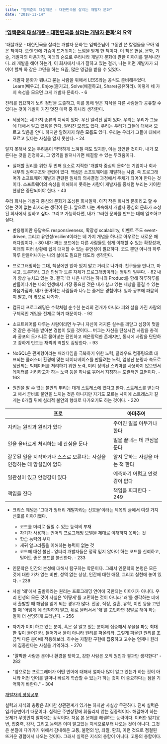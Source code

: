 ```yaml
---
title: "임백준의 대살개문 - 대한민국을 살리는 개발자 문화"
date: "2018-11-14"
---
```


### ['임백준의 대살개문 - 대한민국을 살리는 개발자 문화'](https://www.aladin.co.kr/shop/wproduct.aspx?ItemId=82297322)의 요약

<!-- end -->

'대살개문 - 대한민국을 살리는 개발자 문화'는 임백준님이 그동안 쓴 칼럼들을 모아 엮은 책이다. 오랜 만에 가슴이 뜨거워지는 느낌을 받게 한 책이다. 이 책은 현실, 문화, 기술, 개발자의 마음가짐, 미래의 순으로 우리나라 개발자 문화에 관한 이야기를 펼쳐나간다. 왜 개발을 해야 하는가, 이 회사에서 내가 잘하고 있는 걸까, 나는 어떤 개발자가 되어야 할까 와 같은 고민을 하는 요즘, 많은 영감을 받을 수 있었다.

- 개발자 문화가 뭐냐고 묻는 사람을 위해서 LESS라는 공식도 준비해두었다. Learn(배우고), Enjoy(즐기고), Solve(해결하고), Share(공유하라). 이렇게 네 가지 속성을 모으면 그게 개발자 문화다. - 6

진리를 집요하게 노려 정답을 도출하고, 이를 통해 얻은 지식을 다른 사람들과 공유할 수 있다는 것이 개발이 가진 멋진 매력 중 하나라 생각한다.


- 세상에는 세 가지 종류의 지식이 있다. 우선 알려진 삶이 있다. 우리는 우리가 그들에 대해서 알고 있음을 안다. 알려진 모름도 있다. 우리는 우리가 그들에 대해서 모르고 있음을 안다. 하지만 알려지지 않은 모름도 있다. 우리는 우리가 그들에 대해서 모르고 있다는 사실을 알지 못한다. - 24

알지 못해서 오는 두려움이 막막하게 느껴질 때도 있지만, 이는 당연한 것이다. 내가 모른다는 것을 인정하고, 그 영역을 밝혀나가면 해결할 수 있는 두려움이다.


- 실패할 권리를 위한 두 번째 요소로 지적한 '개발자 중심의 문화'는 기업이나 회사 내부의 권력구조와 관련이 있다. 핵심은 소프트웨어를 개발하는 사람, 즉 프로그래머가 소프트웨어 개발과 관련된 일체의 의사결정 과정에서 주체가 되어야 한다는 것이다. 소프트웨어의 속성을 이해하지 못하는 사람이 개발자를 종처럼 부리는 기이한 현상은 중단되어야 한다. - 43

우리 회사는 개발자 중심의 문화가 조성된 회사일까. 아직 작은 회사라 문화라고 할 수 있는 것이 없는 회사라는 생각이 든다. 앞으로 나는 계속해서 개발자 중심의 문화가 조성된 회사에서 일하고 싶다. 그리고 가능하다면, 내가 그러한 문화를 만드는 데에 일조하고 싶다.


- 반응형이란 응답속도 responsiveness, 확장성 scalability, 이벤트 주도 event-driven, 그리고 유연성resilient이라는 네 가지 개념을 하나로 아우르는 새로운 패러다임이다. - 80
내가 짜는 코드에는 다른 사람들도 쉽게 이해할 수 있는 확장성과, 미래의 여러 상황에 쉽게 대처할 수 있는 유연성이 필요하다. 코드 뿐만 아니라 하루하루 만들어나가는 나의 삶에도 필요한 태도라 생각한다.


- 프로그래밍하는 그대, 책상에만 앉아 있지 말고 거리로 나가라. 친구들을 만나고, 마시고, 토론하라. 그런 만남과 토론 자체가 프로그래밍이라는 행위의 일부다. - 82
내가 항상 놓치고 있는 것. 결국 '더 나은 나'라는 하나의 Product를 향해 하루하루를 만들어나가는 나의 인생에서 가장 중요한 것은 내가 살고 있는 세상을 즐길 수 있는 마음가짐과, 내가 좋아하는 사람들과 나누는 즐거운 경험이다. 일과 공부에 파묻히지 말고, 더 밖으로 나가자.


- 컴퓨터 프로그래밍은 수학처럼 순수한 논리의 전개가 아니라 피와 살을 가진 사람의 구체적인 개입을 전제로 하기 때문이다. - 92
- 소프트웨어를 다루는 사람이라면 누구나 자신이 저지른 실수를 깨닫고 심장이 멎을 것 같은 충격을 받아본 경험이 있을 것이다... 버그는 자신을 탄생시킨 사람을 충격과 공포의 도가니로 몰아넣는 잔인하고 배은망덕한 존재지만, 동시에 사람을 단단하고 강하게 만드는 채찍의 역할도 감당한다. - 93
- NoSQL은 관계형이라는 패러다임을 극복하기 위한 노력, 클라우드 컴퓨팅으로 대표되는 클러스터 환경에 맞는 데이터베이스를 만들려는 노력, 엄청난 분량과 속도로 생산되는 빅데이터를 처리하기 위한 노력, 미리 정의된 스키마를 사용하지 않으면서 데이터를 처리하고자 하는 노력 등을 하나로 묶어서 지칭하는 포괄적인 표현이다. - 163
- 원인을 알 수 없는 불안의 뿌리는 대개 스트레스에 있다고 한다. 스트레스를 받는다고 해서 곧바로 불안을 느끼는 것은 아니지만 자기도 모르는 사이에 스트레스가 길게는 6개월 뒤에 심리적 불안의 형태로 다가오기도 하는 것이다. - 220

| 프로                                                                    | 아마추어                        |
|------------------------------------------------------------------------|---------------------------------|
| 지키는 원칙과 원리가 있다                                                 | 주어진 일을 아무거나 한다       |
| 일을 올바르게 처리하는 데 관심을 둔다                                   | 일을 끝내는 데 관심을 둔다      |
| 잘못된 일을 지적하거나 스스로 모른다는 사실을 인정하는 데 망설임이 없다 | 알지 못하는 사실을 아는 척 한다 |
| 일관성이 있고 안정감이 있다                                             | 예측하기 어렵고 안정감이 없다   |
| 책임을 진다                                                             | 책임을 회피한다                 - 249|

- 크리스 웨넘은 '그대가 엉터리 개발자라는 신호들'이라는 제목의 글에서 여섯 가지 신호를 이야기했다.
  - 코드를 머리로 돌릴 수 있는 능력의 부재
  - 자기가 사용하는 언어의 프로그래밍 모델을 제대로 이해하지 못하는 것
  - 학습 능력의 부재
  - 재귀 알고리즘을 이해하는 능력이 없는 것
  - 코드에 대산 불신.. 엉터리 개발자들은 정작 믿지 않아야 하는 코드를 신뢰하고, 믿어도 좋은 코드를 불신한다. - 233


- 인문학은 인간의 본성에 대해서 탐구하는 학문이다. 그래서 인문학의 본령은 모든 것에 대한 가차 없는 비판, 성역 없는 상상, 인간에 대한 애정, 그리고 실천에 놓여 있다. - 239


- 사실 '왜'에서 출발하라는 원리는 프로그래밍 언어에 국한되는 이야기가 아니다. 우리 인생의 모든 것이 사실은 '어떻게'를 고민하는 것이 아니라 '왜'를 생각하는 데에서 출발할 때 해답을 얻게 되는 경우가 많다. 전공, 직장, 결혼, 유학, 이민 등을 고민할 때 '어떻게'에 집착하지 말고, 뒤로 물러서서 '왜'를 고민하면 정말로 해야 하는 일이 더 선명하게 드러난다. - 256
- 자기가 이미 하고 있는 분야, 혹은 잘 알고 있는 분야에 집중해서 우물을 파듯 최대한 깊이 들어가라. 들어가서 물이 아니라 원리를 퍼올려라. 그렇게 퍼올린 원리를 조금씩 다른 분야에 적용해보라. 하수는 자잘한 구현에 집중하고 고수는 언제나 원리에 집중한다는 사실을 기억하라. - 270
- "얄팍한 사람은 운이나 환경을 탓하고, 강한 사람은 오직 원인과 결과만 생각한다" - 282
- "앞으로는 프로그래머가 어떤 언어에 대해서 얼마나 많이 알고 있는가 하는 것이 아니라 어떤 언어를 얼마나 빠르게 학습할 수 있는가 하는 것이 더 중요하다는 점을 기억하기 바란다." - 304

[개발자의 평생공부](http://www.zdnet.co.kr/view/?no=20170616090644)

실력과 지식의 총량은 희미한 상관관계가 있기는 하지만 사실상 무관하다. 진짜 실력은 임기응변이기 때문이다. 실력은 주변상황에 휘둘리지 않는 집중력이다. 해결해야 하는 문제가 무엇인지 알아채는 감각이다. 처음 본 문제를 해결하는 능력이다. 이러한 임기응변, 집중력, 감각, 그리고 능력은 이미 알고있는 지식으로부터 나오는 것이 아니다. 그것은 본질에 다가가기 위해서 감내해온 고통, 불면의 밤, 좌절, 환희, 이런 것으로 점철된 뜨거운 경험에서 나오는 것이다. 그래서 실력은 지식의 총합이 아니다. 고통의 총합이다.